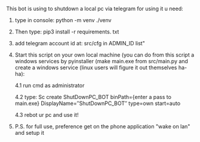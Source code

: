 
This bot is using to shutdown a local pc via telegram for using it u need:
1) type in console: python -m venv ./venv
2) Then type: pip3 install -r requirements. txt
3) add telegram account id at: src/cfg in ADMIN_ID list"
4) Start this script on your own local machine (you can do from this script a windows services by pyinstaller (make main.exe from src/main.py 
and create a windows service (linux users will figure it out themselves ha-ha):
  
	4.1 run cmd as administrator
  
	4.2 type: Sc create ShutDownPC_BOT binPath={enter a pass to main.exe} DisplayName=″ShutDownPC_BOT″ type=own start=auto
  
	4.3 rebot ur pc and use it!

5) P.S. for full use, preference get on the phone application "wake on lan" and setup it
